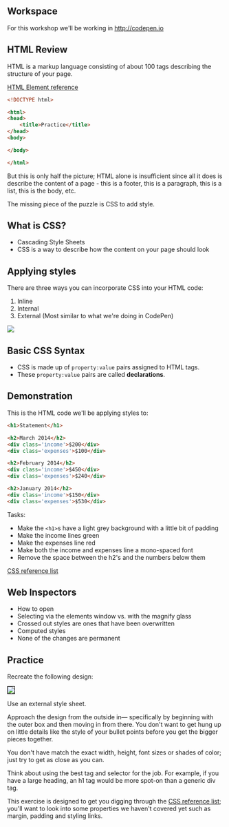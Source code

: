 ## Workspace
For this workshop we'll be working in <http://codepen.io>


## HTML Review
HTML is a markup language consisting of about 100 tags describing the structure of your page.

[HTML Element reference](https://developer.mozilla.org/en/HTML/Element)

```html
<!DOCTYPE html>

<html>
<head>
	<title>Practice</title>
</head>
<body>

</body>

</html>
```

But this is only half the picture; HTML alone is insufficient since all it does is describe the content of a page - this is a footer, this is a paragraph, this is a list, this is the body, etc.

The missing piece of the puzzle is CSS to add style.


## What is CSS?
* Cascading Style Sheets
* CSS is a way to describe how the content on your page should look



## Applying styles

There are three ways you can incorporate CSS into your HTML code:

1. Inline
2. Internal
3. External (Most similar to what we're doing in CodePen)

<img src='http://thewc.co/images/tasks/css_three_methods_summary.png'>


## Basic CSS Syntax
* CSS is made up of `property:value` pairs assigned to HTML tags.
* These `property:value` pairs are called **declarations**.




## Demonstration

This is the HTML code we'll be applying styles to:

```html
<h1>Statement</h1>

<h2>March 2014</h2>
<div class='income'>$200</div>
<div class='expenses'>$100</div>

<h2>February 2014</h2>
<div class='income'>$450</div>
<div class='expenses'>$240</div>

<h2>January 2014</h2>
<div class='income'>$150</div>
<div class='expenses'>$530</div>
```

Tasks:

* Make the `<h1>`s have a light grey background with a little bit of padding
* Make the income lines green
* Make the expenses line red
* Make both the income and expenses line a mono-spaced font
* Remove the space between the h2's and the numbers below them

[CSS reference list](https://developer.mozilla.org/en-US/docs/Web/CSS/Reference)



## Web Inspectors
* How to open
* Selecting via the elements window vs. with the magnify glass
* Crossed out styles are ones that have been overwritten
* Computed styles
* None of the changes are permanent



## Practice
Recreate the following design:

<img src='http://making-the-internet.s3.amazonaws.com/css-basics-exercise.png' style='border:1px solid black'>

Use an external style sheet.

Approach the design from the outside in&mdash; specifically by beginning with the outer box and then moving in from there. You don't want to get hung up on little details like the style of your bullet points before you get the bigger pieces together.

You don't have match the exact width, height, font sizes or shades of color; just try to get as close as you can.

Think about using the best tag and selector for the job. For example, if you have a large heading, an h1 tag would be more spot-on than a generic div tag.

This exercise is designed to get you digging through the [CSS reference list](https://developer.mozilla.org/en-US/docs/Web/CSS/Reference); you'll want to look into some properties we haven't covered yet such as margin, padding and styling links.
